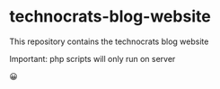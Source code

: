 # technocrats-blog-website
This repository contains the technocrats blog website

Important: php scripts will only run on server

😀
